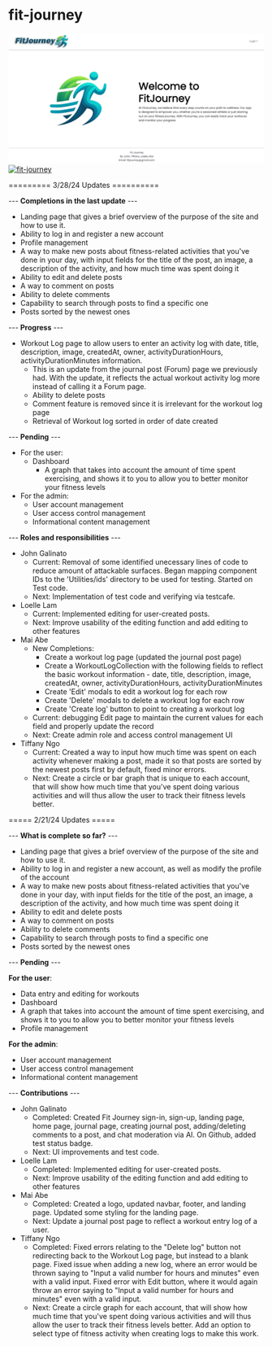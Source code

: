 # fit-journey

![landing-page](https://github.com/JohnGalinato808/fitjourney/raw/main/doc/fitjourney_landingpage.png)
[![fit-journey](https://github.com/JohnGalinato808/fitjourney/actions/workflows/ci.yml/badge.svg)](https://github.com/JohnGalinato808/fitjourney/actions/workflows/ci.yml)


========= 3/28/24 Updates ==========

--- **Completions in the last update** ---
- Landing page that gives a brief overview of the purpose of the site and how to use it.
- Ability to log in and register a new account
- Profile management
- A way to make new posts about fitness-related activities that you've done in your day, with input fields for the title of the post, an image, a description of the activity, and how much time was spent doing it
- Ability to edit and delete posts
- A way to comment on posts
- Ability to delete comments
- Capability to search through posts to find a specific one
- Posts sorted by the newest ones

--- **Progress** ---
- Workout Log page to allow users to enter an activity log with date, title, description, image, createdAt, owner, activityDurationHours, activityDurationMinutes information.
  - This is an update from the journal post (Forum) page we previously had. With the update, it reflects the actual workout activity log more instead of calling it a Forum page.
  - Ability to delete posts
  - Comment feature is removed since it is irrelevant for the workout log page
  - Retrieval of Workout log sorted in order of date created 
  
--- **Pending** ---
- For the user:
  - Dashboard
    - A graph that takes into account the amount of time spent exercising, and shows it to you to allow you to better monitor your fitness levels
- For the admin:
  - User account management
  - User access control management
  - Informational content management

--- **Roles and responsibilities** ---
- John Galinato
  - Current: Removal of some identified unecessary lines of code to reduce amount of attackable surfaces. Began mapping component IDs to the 'Utilities/ids' directory to be used for testing. Started on Test code.
  - Next: Implementation of test code and verifying via testcafe.
- Loelle Lam
  - Current: Implemented editing for user-created posts.
  - Next: Improve usability of the editing function and add editing to other features
- Mai Abe
  - New Completions:
      - Create a workout log page (updated the journal post page)
      - Create a WorkoutLogCollection with the following fields to reflect the basic workout information - date, title, description, image, createdAt, owner, activityDurationHours, activityDurationMinutes
      - Create 'Edit' modals to edit a workout log for each row
      - Create 'Delete' modals to delete a workout log for each row
      - Create 'Create log' button to point to creating a workout log
  - Current: debugging Edit page to maintain the current values for each field and properly update the record
  - Next: Create admin role and access control management UI
- Tiffany Ngo
  - Current: Created a way to input how much time was spent on each activity whenever making a post, made it so that posts are sorted by the newest posts first by default, fixed minor errors.
  - Next: Create a circle or bar graph that is unique to each account, that will show how much time that you've spent doing various activities and will thus allow the user to track their fitness levels better.

===== 2/21/24 Updates =====

--- **What is complete so far?** ---
- Landing page that gives a brief overview of the purpose of the site and how to use it.
- Ability to log in and register a new account, as well as modify the profile of the account
- A way to make new posts about fitness-related activities that you've done in your day, with input fields for the title of the post, an image, a description of the activity, and how much time was spent doing it
- Ability to edit and delete posts
- A way to comment on posts
- Ability to delete comments
- Capability to search through posts to find a specific one
- Posts sorted by the newest ones

--- **Pending** ---

**For the user**:
- Data entry and editing for workouts
- Dashboard
- A graph that takes into account the amount of time spent exercising, and shows it to you to allow you to better monitor your fitness levels
- Profile management

**For the admin**:
- User account management
- User access control management
- Informational content management


--- **Contributions** ---
- John Galinato
    - Completed: Created Fit Journey sign-in, sign-up, landing page, home page, journal page, creating journal post, adding/deleting comments to a post, and chat moderation via AI. On Github, added test status badge.
    - Next: UI improvements and test code.
- Loelle Lam
    - Completed: Implemented editing for user-created posts.
    - Next: Improve usability of the editing function and add editing to other features
- Mai Abe
    - Completed: Created a logo, updated navbar, footer, and landing page. Updated some styling for the landing page.
    - Next: Update a journal post page to reflect a workout entry log of a user.
- Tiffany Ngo
    - Completed: Fixed errors relating to the "Delete log" button not redirecting back to the Workout Log page, but instead to a blank page. Fixed issue when adding a new log, where an error would be thrown saying to "Input a valid number for hours and minutes" even with a valid input. Fixed error with Edit button, where it would again throw an error saying to "Input a valid number for hours and minutes" even with a valid input. 
    - Next: Create a circle graph for each account, that will show how much time that you've spent doing various activities and will thus allow the user to track their fitness levels better. Add an option to select type of fitness activity when creating logs to make this work.
